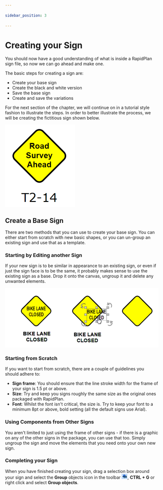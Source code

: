 ```yaml
---

sidebar_position: 3

---
```

# Creating your Sign

You should now have a good understanding of what is inside a RapidPlan sign file, so now we can go ahead and make one.

The basic steps for creating a sign are:

- Create your base sign
- Create the black and white version
- Save the base sign
- Create and save the variations

For the next section of the chapter, we will continue on in a tutorial style fashion to illustrate the steps. In order to better illustrate the process, we will be creating the fictitious sign shown below.

![The_Fictitious_Sign_we_will_Create](./assets/The_Fictitious_Sign_we_will_Create.png)

## Create a Base Sign

There are two methods that you can use to create your base sign. You can either start from scratch with new basic shapes, or you can un-group an existing sign and use that as a template.

### Starting by Editing another Sign

If your new sign is to be similar in appearance to an existing sign, or even if just the sign face is to be the same, it probably makes sense to use the existing sign as a base. Drop it onto the canvas, ungroup it and delete any unwanted elements.

![The_Base_Sign_(Left)_is_Ungrouped_(Center)_and_the_Text_Deleted,_Leaving_a_Suitable_Frame_to_Work_on_(Right)](./assets/The_Base_Sign_(Left)_is_Ungrouped_(Center)_and_the_Text_Deleted_Leaving_a_Suitable_Frame_to_Work_on_(Right).bmp)

### Starting from Scratch

If you want to start from scratch, there are a couple of guidelines you should adhere to:

- **Sign frame**: You should ensure that the line stroke width for the frame of your sign is 1.5 pt or above.
- **Size**: Try and keep you signs roughly the same size as the original ones packaged with RapidPlan.
- **Font**: Whilst the font isn't critical, the size is. Try to keep your font to a minimum 8pt or above,
bold setting (all the default signs use Arial).

### Using Components from Other Signs

You aren't limited to just using the frame of other signs - if there is a graphic on any of the other signs in the package, you can use that too. Simply ungroup the sign and move the elements that you need onto your own new sign.

### Completing your Sign

When you have finished creating your sign, drag a selection box around your sign and select the **Group** objects icon in the toolbar ![Group_icon](./assets/Group_icon.png), **CTRL + G** or right click and select **Group objects**.
